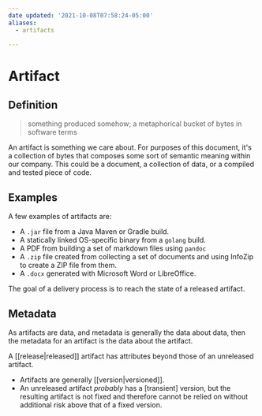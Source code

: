 ```yaml
---
date updated: '2021-10-08T07:58:24-05:00'
aliases:
  - artifacts

---
```


# Artifact

## Definition

> something produced somehow; a metaphorical bucket of bytes in software terms

An artifact is something we care about.  For purposes of this document, it's a collection of bytes that composes some sort of semantic meaning within our company.  This could be a document, a collection of data, or a compiled and tested piece of code.

## Examples

A few examples of artifacts are:

- A `.jar` file from a Java Maven or Gradle build.
- A statically linked OS-specific binary from a `golang` build.
- A PDF from building a set of markdown files using `pandoc`
- A `.zip` file created from collecting a set of documents and using InfoZip to create a ZIP file from them.
- A `.docx` generated with Microsoft Word or LibreOffice.

The goal of a delivery process is to reach the state of a released artifact.

## Metadata

As artifacts are data, and metadata is generally the data about data, then the metadata for an artifact is the data about the artifact.

A [[release|released]] artifact has attributes beyond those of an unreleased artifact.

- Artifacts are generally [[version|versioned]].
- An unreleased artifact _probably_ has a [transient] version, but the resulting artifact is not fixed and therefore cannot be relied on without additional risk above that of a fixed version.
